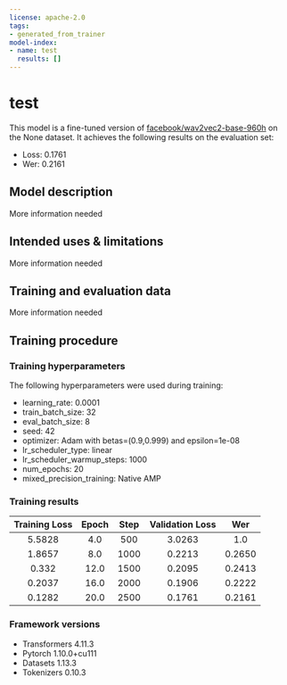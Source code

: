 ```yaml
---
license: apache-2.0
tags:
- generated_from_trainer
model-index:
- name: test
  results: []
---
```


<!-- This model card has been generated automatically according to the information the Trainer had access to. You
should probably proofread and complete it, then remove this comment. -->

# test

This model is a fine-tuned version of [facebook/wav2vec2-base-960h](https://huggingface.co/facebook/wav2vec2-base-960h) on the None dataset.
It achieves the following results on the evaluation set:
- Loss: 0.1761
- Wer: 0.2161

## Model description

More information needed

## Intended uses & limitations

More information needed

## Training and evaluation data

More information needed

## Training procedure

### Training hyperparameters

The following hyperparameters were used during training:
- learning_rate: 0.0001
- train_batch_size: 32
- eval_batch_size: 8
- seed: 42
- optimizer: Adam with betas=(0.9,0.999) and epsilon=1e-08
- lr_scheduler_type: linear
- lr_scheduler_warmup_steps: 1000
- num_epochs: 20
- mixed_precision_training: Native AMP

### Training results

| Training Loss | Epoch | Step | Validation Loss | Wer    |
|:-------------:|:-----:|:----:|:---------------:|:------:|
| 5.5828        | 4.0   | 500  | 3.0263          | 1.0    |
| 1.8657        | 8.0   | 1000 | 0.2213          | 0.2650 |
| 0.332         | 12.0  | 1500 | 0.2095          | 0.2413 |
| 0.2037        | 16.0  | 2000 | 0.1906          | 0.2222 |
| 0.1282        | 20.0  | 2500 | 0.1761          | 0.2161 |


### Framework versions

- Transformers 4.11.3
- Pytorch 1.10.0+cu111
- Datasets 1.13.3
- Tokenizers 0.10.3
